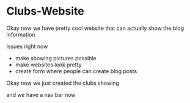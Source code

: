 # Clubs-Website

Okay now we have pretty cool website that can actually show the blog information

Issues right now
- make showing pictures possible
- make websites look pretty
- create form where people can create blog posts

Okay now we just created the clubs showing

and we have a nav bar now
